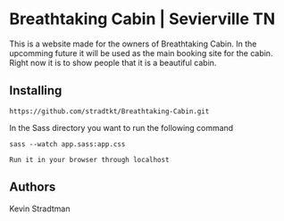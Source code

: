 # Breathtaking Cabin | Sevierville TN

This is a website made for the owners of Breathtaking Cabin.  In the upcomming future it will be used as the main booking site for the cabin.  Right now it is to show people that it is a beautiful cabin.

## Installing
```
https://github.com/stradtkt/Breathtaking-Cabin.git
```
In the Sass directory you want to run the following command
```
sass --watch app.sass:app.css
```
```
Run it in your browser through localhost
```

## Authors

Kevin Stradtman

